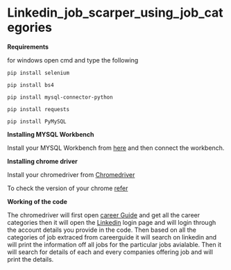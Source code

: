 # Linkedin_job_scarper_using_job_categories

**Requirements**

for windows open cmd and type the following

```
pip install selenium
```
```
pip install bs4
```
```
pip install mysql-connector-python
```
```
pip install requests
```
```
pip install PyMySQL
```
**Installing MYSQL Workbench**

Install your MYSQL Workbench from [here](https://dev.mysql.com/downloads/workbench/) and then connect the workbench.

**Installing chrome driver**

Install your chromedriver from [Chromedriver](https://chromedriver.chromium.org/downloads)

To check the version of your chrome [refer](https://www.businessinsider.com/guides/tech/what-version-of-google-chrome-do-i-have?IR=T)

**Working of the code**

The chromedriver will first open [career Guide](https://www.careerguide.com/career-options) and get all the career categories then it will open the [Linkedin](https://linkedin.com/uas/login) login page and will login through the account details you provide in the code. Then based on all the categories of job extraced from careerguide it will search on linkedin and will print the information off all jobs for the particular jobs avialable. Then it will search for details of each and every companies offering job and will print the details.

